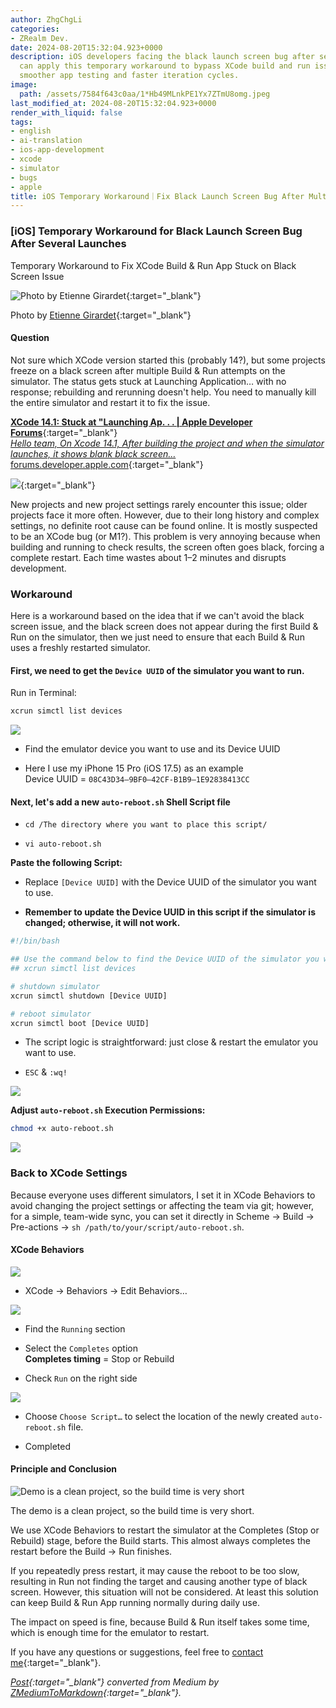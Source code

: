 ```yaml
---
author: ZhgChgLi
categories:
- ZRealm Dev.
date: 2024-08-20T15:32:04.923+0000
description: iOS developers facing the black launch screen bug after several app launches
  can apply this temporary workaround to bypass XCode build and run issues, ensuring
  smoother app testing and faster iteration cycles.
image:
  path: /assets/7584f643c0aa/1*Hb49MLnkPE1Yx7ZTmU8omg.jpeg
last_modified_at: 2024-08-20T15:32:04.923+0000
render_with_liquid: false
tags:
- english
- ai-translation
- ios-app-development
- xcode
- simulator
- bugs
- apple
title: iOS Temporary Workaround｜Fix Black Launch Screen Bug After Multiple Launches
---
```


### [iOS] Temporary Workaround for Black Launch Screen Bug After Several Launches

Temporary Workaround to Fix XCode Build & Run App Stuck on Black Screen Issue

![Photo by [Etienne Girardet](https://unsplash.com/@etiennegirardet?utm_content=creditCopyText&utm_medium=referral&utm_source=unsplash){:target="_blank"}](/assets/7584f643c0aa/1*Hb49MLnkPE1Yx7ZTmU8omg.jpeg)

Photo by [Etienne Girardet](https://unsplash.com/@etiennegirardet?utm_content=creditCopyText&utm_medium=referral&utm_source=unsplash){:target="_blank"}

#### Question

Not sure which XCode version started this (probably 14?), but some projects freeze on a black screen after multiple Build & Run attempts on the simulator. The status gets stuck at Launching Application… with no response; rebuilding and rerunning doesn't help. You need to manually kill the entire simulator and restart it to fix the issue.

[**XCode 14.1: Stuck at "Launching Ap. . . \| Apple Developer Forums**](https://forums.developer.apple.com/forums/thread/720058){:target="_blank"}  
[*Hello team, On Xcode 14.1, After building the project and when the simulator launches, it shows blank black screen…* forums.developer.apple.com](https://forums.developer.apple.com/forums/thread/720058){:target="_blank"}

[![](https://cdn.sstatic.net/Sites/stackoverflow/Img/apple-touch-icon@2.png?v=73d79a89bded)](https://stackoverflow.com/questions/74315983/simulator-get-blanked-when-running-app-in-debug-mode-second-time-in-14-1-and-14){:target="_blank"}

New projects and new project settings rarely encounter this issue; older projects face it more often. However, due to their long history and complex settings, no definite root cause can be found online. It is mostly suspected to be an XCode bug (or M1?). This problem is very annoying because when building and running to check results, the screen often goes black, forcing a complete restart. Each time wastes about 1–2 minutes and disrupts development.

### Workaround

Here is a workaround based on the idea that if we can't avoid the black screen issue, and the black screen does not appear during the first Build & Run on the simulator, then we just need to ensure that each Build & Run uses a freshly restarted simulator.

#### First, we need to get the `Device UUID` of the simulator you want to run.

Run in Terminal:

```bash
xcrun simctl list devices
```

![](/assets/7584f643c0aa/1*dmuGmwH6hDufYRJZEsIkWw.png)

- Find the emulator device you want to use and its Device UUID

- Here I use my iPhone 15 Pro (iOS 17.5) as an example  
  Device UUID = `08C43D34–9BF0–42CF-B1B9–1E92838413CC`

#### Next, let's add a new `auto-reboot.sh` Shell Script file

- `cd /The directory where you want to place this script/`

- `vi auto-reboot.sh`

**Paste the following Script:**

- Replace `[Device UUID]` with the Device UUID of the simulator you want to use.

- **Remember to update the Device UUID in this script if the simulator is changed; otherwise, it will not work.**

```bash
#!/bin/bash

## Use the command below to find the Device UUID of the simulator you want to use:
## xcrun simctl list devices

# shutdown simulator
xcrun simctl shutdown [Device UUID]

# reboot simulator
xcrun simctl boot [Device UUID]
```

- The script logic is straightforward: just close & restart the emulator you want to use.

- `ESC` & `:wq!`

![](/assets/7584f643c0aa/1*79rYuP2mvX6kXXPgPoFaLg.png)

**Adjust `auto-reboot.sh` Execution Permissions:**

```bash
chmod +x auto-reboot.sh
```

![](/assets/7584f643c0aa/1*F3TKpExiSe4axJwTxICm7Q.png)

### Back to XCode Settings

Because everyone uses different simulators, I set it in XCode Behaviors to avoid changing the project settings or affecting the team via git; however, for a simple, team-wide sync, you can set it directly in Scheme -> Build -> Pre-actions -> `sh /path/to/your/script/auto-reboot.sh`.

#### XCode Behaviors

![](/assets/7584f643c0aa/1*2s2UOZMBkTn8GhdiO4KYwg.png)

- XCode -> Behaviors -> Edit Behaviors…

![](/assets/7584f643c0aa/1*eALkD0S11rEiNEvwyCCJzg.png)

- Find the `Running` section

- Select the `Completes` option  
  **Completes timing** = Stop or Rebuild

- Check `Run` on the right side

![](/assets/7584f643c0aa/1*tzYVUorv8Zva6cnLuC4-yA.png)

- Choose `Choose Script…` to select the location of the newly created `auto-reboot.sh` file.

- Completed

#### Principle and Conclusion

![Demo is a clean project, so the build time is very short](/assets/7584f643c0aa/1*A-enPIU3D-MEwz1-aF-ByQ.gif)

The demo is a clean project, so the build time is very short.

We use XCode Behaviors to restart the simulator at the Completes (Stop or Rebuild) stage, before the Build starts. This almost always completes the restart before the Build -> Run finishes.

If you repeatedly press restart, it may cause the reboot to be too slow, resulting in Run not finding the target and causing another type of black screen. However, this situation will not be considered. At least this solution can keep Build & Run App running normally during daily use.

The impact on speed is fine, because Build & Run itself takes some time, which is enough time for the emulator to restart.

If you have any questions or suggestions, feel free to [contact me](https://www.zhgchg.li/contact){:target="_blank"}.

*[Post](https://medium.com/zrealm-ios-dev/ios-temporaryworkaround-for-black-launch-screen-bug-after-several-launches-7584f643c0aa){:target="_blank"} converted from Medium by [ZMediumToMarkdown](https://github.com/ZhgChgLi/ZMediumToMarkdown){:target="_blank"}.*